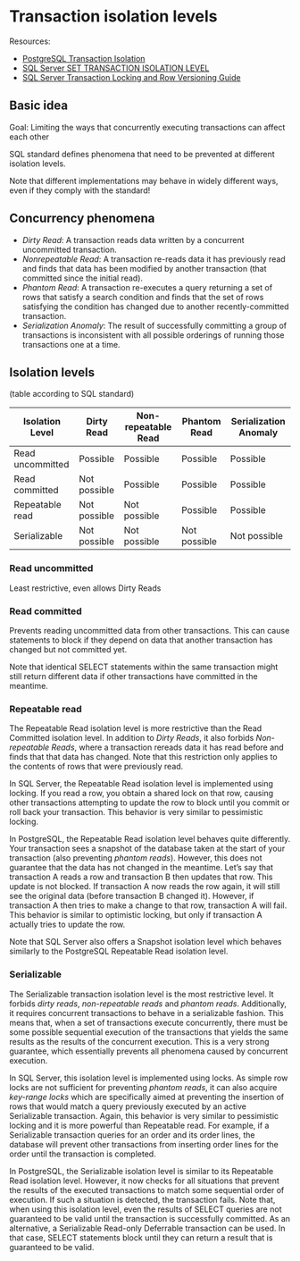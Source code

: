 # Transaction isolation levels

Resources:

- [PostgreSQL Transaction Isolation](https://www.postgresql.org/docs/current/static/transaction-iso.html)
- [SQL Server SET TRANSACTION ISOLATION LEVEL](https://docs.microsoft.com/en-us/sql/t-sql/statements/set-transaction-isolation-level-transact-sql?view=sql-server-2017)
- [SQL Server Transaction Locking and Row Versioning Guide](https://docs.microsoft.com/en-us/sql/relational-databases/sql-server-transaction-locking-and-row-versioning-guide?view=sql-server-2017)

## Basic idea

Goal: Limiting the ways that concurrently executing transactions can affect each other

SQL standard defines phenomena that need to be prevented at different isolation levels.

Note that different implementations may behave in widely different ways, even if they comply with the standard!

## Concurrency phenomena

- *Dirty Read*: A transaction reads data written by a concurrent uncommitted transaction.
- *Nonrepeatable Read*: A transaction re-reads data it has previously read and finds that data has been modified by another transaction (that committed since the initial read).
- *Phantom Read*: A transaction re-executes a query returning a set of rows that satisfy a search condition and finds that the set of rows satisfying the condition has changed due to another recently-committed transaction.
- *Serialization Anomaly*: The result of successfully committing a group of transactions is inconsistent with all possible orderings of running those transactions one at a time.

## Isolation levels

(table according to SQL standard)

| Isolation Level  | Dirty Read   | Non-repeatable Read | Phantom Read | Serialization Anomaly |
| ---------------- | ------------ | ------------------- | ------------ | --------------------- |
| Read uncommitted | Possible     | Possible            | Possible     | Possible              |
| Read committed   | Not possible | Possible            | Possible     | Possible              |
| Repeatable read  | Not possible | Not possible        | Possible     | Possible              |
| Serializable     | Not possible | Not possible        | Not possible | Not possible          |

### Read uncommitted

Least restrictive, even allows Dirty Reads

### Read committed

Prevents reading uncommitted data from other transactions. This can cause statements to block if they depend on data that another transaction has changed but not committed yet.

Note that identical SELECT statements within the same transaction might still return different data if other transactions have committed in the meantime.

### Repeatable read

The Repeatable Read isolation level is more restrictive than the Read Committed isolation level. In addition to *Dirty Reads*, it also forbids *Non-repeatable Reads*, where a transaction rereads data it has read before and finds that that data has changed. Note that this restriction only applies to the contents of rows that were previously read.

In SQL Server, the Repeatable Read isolation level is implemented using locking. If you read a row, you obtain a shared lock on that row, causing other transactions attempting to update the row to block until you commit or roll back your transaction. This behavior is very similar to pessimistic locking.

In PostgreSQL, the Repeatable Read isolation level behaves quite differently. Your transaction sees a snapshot of the database taken at the start of your transaction (also preventing *phantom reads*). However, this does not guarantee that the data has not changed in the meantime. Let’s say that transaction A reads a row and transaction B then updates that row. This update is not blocked. If transaction A now reads the row again, it will still see the original data (before transaction B changed it). However, if transaction A then tries to make a change to that row, transaction A will fail. This behavior is similar to optimistic locking, but only if transaction A actually tries to update the row.

Note that SQL Server also offers a Snapshot isolation level which behaves similarly to the PostgreSQL Repeatable Read isolation level.

### Serializable

The Serializable transaction isolation level is the most restrictive level. It forbids *dirty reads*, *non-repeatable reads* and *phantom reads*. Additionally, it requires concurrent transactions to behave in a serializable fashion. This means that, when a set of transactions execute concurrently, there must be some possible sequential execution of the transactions that yields the same results as the results of the concurrent execution. This is a very strong guarantee, which essentially prevents all phenomena caused by concurrent execution.

In SQL Server, this isolation level is implemented using locks. As simple row locks are not sufficient for preventing *phantom reads*, it can also acquire *key-range locks* which are specifically aimed at preventing the insertion of rows that would match a query previously executed by an active Serializable transaction. Again, this behavior is very similar to pessimistic locking and it is more powerful than Repeatable read. For example, if a Serializable transaction queries for an order and its order lines, the database will prevent other transactions from inserting order lines for the order until the transaction is completed.

In PostgreSQL, the Serializable isolation level is similar to its Repeatable Read isolation level. However, it now checks for all situations that prevent the results of the executed transactions to match some sequential order of execution. If such a situation is detected, the transaction fails. Note that, when using this isolation level, even the results of SELECT queries are not guaranteed to be valid until the transaction is successfully committed. As an alternative, a Serializable Read-only Deferrable transaction can be used. In that case, SELECT statements block until they can return a result that is guaranteed to be valid.